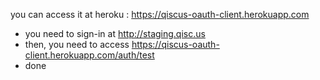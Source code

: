 you can access it at heroku : https://qiscus-oauth-client.herokuapp.com

- you need to sign-in at http://staging.qisc.us
- then, you need to access https://qiscus-oauth-client.herokuapp.com/auth/test
- done
